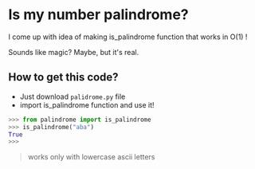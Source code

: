 Is my number palindrome?
===

I come up with idea of making is_palindrome function that works in O(1) !

Sounds like magic? Maybe, but it's real.

## How to get this code?

+ Just download `palidrome.py` file
+ import is_palindrome function and use it!

```python
>>> from palindrome import is_palindrome
>>> is_palindrome("aba")
True
>>> 
```


> works only with lowercase ascii letters